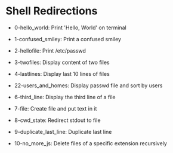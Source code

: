 # Shell Redirections

- 0-hello_world: Print 'Hello, World' on terminal
- 1-confused_smiley: Print a confused smiley
- 2-hellofile: Print /etc/passwd
- 3-twofiles: Display content of two files
- 4-lastlines: Display last 10 lines of files

- 22-users_and_homes: Display passwd file and sort by users

- 6-third_line: Display the third line of a file
- 7-file: Create file and put text in it
- 8-cwd_state: Redirect stdout to file
- 9-duplicate_last_line: Duplicate last line
- 10-no_more_js: Delete files of a specific extension recursively
